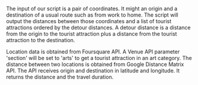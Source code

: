 The input of our script is a pair of coordinates.  It might an origin and a destination of a usual route such as from work to home.  The script will output the distances between those coordinates and a list of tourist attractions ordered by the detour distances.  A detour distance is a distance from the origin to the tourist attraction plus a distance from the tourist attraction to the destination.

Location data is obtained from Foursquare API.  A Venue API parameter 'section' will be set to 'arts' to get a tourist attraction in an art category.  The distance between two locations is obtained from Google Distance Matrix API.  The API receives origin and destination in latitude and longitude.  It returns the distance and the travel duration.
